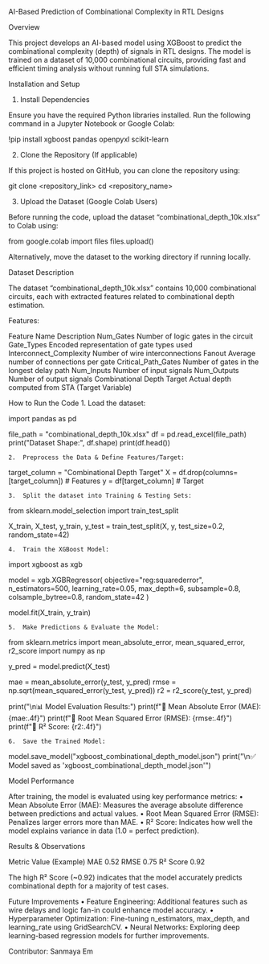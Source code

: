 AI-Based Prediction of Combinational Complexity in RTL Designs

Overview

This project develops an AI-based model using XGBoost to predict the combinational complexity (depth) of signals in RTL designs. The model is trained on a dataset of 10,000 combinational circuits, providing fast and efficient timing analysis without running full STA simulations.

Installation and Setup

1. Install Dependencies

Ensure you have the required Python libraries installed. Run the following command in a Jupyter Notebook or Google Colab:

!pip install xgboost pandas openpyxl scikit-learn

2. Clone the Repository (If applicable)

If this project is hosted on GitHub, you can clone the repository using:

git clone <repository_link>
cd <repository_name>

3. Upload the Dataset (Google Colab Users)

Before running the code, upload the dataset “combinational_depth_10k.xlsx” to Colab using:

from google.colab import files
files.upload()

Alternatively, move the dataset to the working directory if running locally.

Dataset Description

The dataset “combinational_depth_10k.xlsx” contains 10,000 combinational circuits, each with extracted features related to combinational depth estimation.

Features:

Feature Name	Description
Num_Gates	Number of logic gates in the circuit
Gate_Types	Encoded representation of gate types used
Interconnect_Complexity	Number of wire interconnections
Fanout	Average number of connections per gate
Critical_Path_Gates	Number of gates in the longest delay path
Num_Inputs	Number of input signals
Num_Outputs	Number of output signals
Combinational Depth Target	Actual depth computed from STA (Target Variable)

How to Run the Code
	1.	Load the dataset:

import pandas as pd

file_path = "combinational_depth_10k.xlsx"
df = pd.read_excel(file_path)
print("Dataset Shape:", df.shape)
print(df.head())


	2.	Preprocess the Data & Define Features/Target:

target_column = "Combinational Depth Target"
X = df.drop(columns=[target_column])  # Features
y = df[target_column]  # Target


	3.	Split the dataset into Training & Testing Sets:

from sklearn.model_selection import train_test_split

X_train, X_test, y_train, y_test = train_test_split(X, y, test_size=0.2, random_state=42)


	4.	Train the XGBoost Model:

import xgboost as xgb

model = xgb.XGBRegressor(
    objective="reg:squarederror",
    n_estimators=500,
    learning_rate=0.05,
    max_depth=6,
    subsample=0.8,
    colsample_bytree=0.8,
    random_state=42
)

model.fit(X_train, y_train)


	5.	Make Predictions & Evaluate the Model:

from sklearn.metrics import mean_absolute_error, mean_squared_error, r2_score
import numpy as np

y_pred = model.predict(X_test)

mae = mean_absolute_error(y_test, y_pred)
rmse = np.sqrt(mean_squared_error(y_test, y_pred))
r2 = r2_score(y_test, y_pred)

print("\n📊 Model Evaluation Results:")
print(f"🔹 Mean Absolute Error (MAE): {mae:.4f}")
print(f"🔹 Root Mean Squared Error (RMSE): {rmse:.4f}")
print(f"🔹 R² Score: {r2:.4f}")


	6.	Save the Trained Model:

model.save_model("xgboost_combinational_depth_model.json")
print("\n✅ Model saved as 'xgboost_combinational_depth_model.json'")

Model Performance

After training, the model is evaluated using key performance metrics:
	•	Mean Absolute Error (MAE): Measures the average absolute difference between predictions and actual values.
	•	Root Mean Squared Error (RMSE): Penalizes larger errors more than MAE.
	•	R² Score: Indicates how well the model explains variance in data (1.0 = perfect prediction).

Results & Observations

Metric	Value (Example)
MAE	0.52
RMSE	0.75
R² Score	0.92

The high R² Score (~0.92) indicates that the model accurately predicts combinational depth for a majority of test cases.

Future Improvements
	•	Feature Engineering: Additional features such as wire delays and logic fan-in could enhance model accuracy.
	•	Hyperparameter Optimization: Fine-tuning n_estimators, max_depth, and learning_rate using GridSearchCV.
	•	Neural Networks: Exploring deep learning-based regression models for further improvements.

Contributor:
	Sanmaya Em
